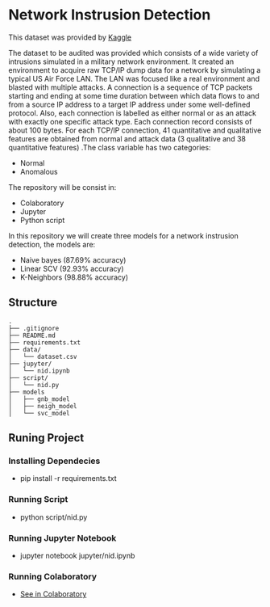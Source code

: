 # Network Instrusion Detection

This dataset was provided by [Kaggle](https://www.kaggle.com/sampadab17/network-intrusion-detection)

The dataset to be audited was provided which consists of a wide variety of intrusions simulated in a military network environment. It created an environment to acquire raw TCP/IP dump data for a network by simulating a typical US Air Force LAN. The LAN was focused like a real environment and blasted with multiple attacks. A connection is a sequence of TCP packets starting and ending at some time duration between which data flows to and from a source IP address to a target IP address under some well-defined protocol. Also, each connection is labelled as either normal or as an attack with exactly one specific attack type. Each connection record consists of about 100 bytes.
For each TCP/IP connection, 41 quantitative and qualitative features are obtained from normal and attack data (3 qualitative and 38 quantitative features) .The class variable has two categories:

* Normal
* Anomalous

The repository will be consist in:

* Colaboratory
* Jupyter
* Python script

In this repository we will create three models for a network instrusion detection, the models are:

* Naive bayes (87.69% accuracy)
* Linear SCV (92.93% accuracy)
* K-Neighbors (98.88% accuracy)

## Structure

```
.
├── .gitignore 
├── README.md
├── requirements.txt
├── data/
│   └── dataset.csv
├── jupyter/
│   └── nid.ipynb
├── script/
│   └── nid.py
├── models
│   ├── gnb_model
│   ├── neigh_model
│   └── svc_model
```

## Runing Project

### Installing Dependecies

* pip install -r requirements.txt

### Running Script

* python script/nid.py

### Running Jupyter Notebook

* jupyter notebook jupyter/nid.ipynb

### Running Colaboratory

* [See in Colaboratory](https://colab.research.google.com/drive/1omTEYcbPcWe46uSGH1YlXHAN-4aw63xL?usp=sharing)
